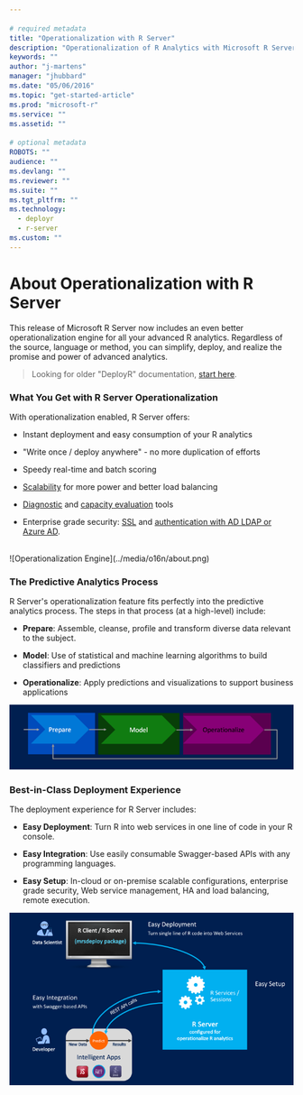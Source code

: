 ```yaml
---

# required metadata
title: "Operationalization with R Server"
description: "Operationalization of R Analytics with Microsoft R Server"
keywords: ""
author: "j-martens"
manager: "jhubbard"
ms.date: "05/06/2016"
ms.topic: "get-started-article"
ms.prod: "microsoft-r"
ms.service: ""
ms.assetid: ""

# optional metadata
ROBOTS: ""
audience: ""
ms.devlang: ""
ms.reviewer: ""
ms.suite: ""
ms.tgt_pltfrm: ""
ms.technology: 
  - deployr
  - r-server
ms.custom: ""
---
```


# About Operationalization with R Server

This release of Microsoft R Server now includes an even better operationalization engine for all your advanced R analytics. Regardless of the source, language or method, you can simplify, deploy, and realize the promise and power of advanced analytics.

>Looking for older "DeployR" documentation, [start here](../deployr-about.md).

### What You Get with R Server Operationalization

With operationalization enabled, R Server offers:

+ Instant deployment and easy consumption of your R analytics

+ "Write once / deploy anywhere" - no more duplication of efforts

+ Speedy real-time and batch scoring

+ [Scalability](configuration-initial.md) for more power and better load balancing

+ [Diagnostic](admin-utility.md#test) and [capacity evaluation](admin-utility.md#capacity) tools

+ Enterprise grade security: [SSL](security-https.md) and [authentication with AD LDAP or Azure AD](security-authentication.md).

<br>
![Operationalization Engine](../media/o16n/about.png)

### The Predictive Analytics Process

R Server's operationalization feature fits perfectly into the predictive analytics process. The steps in that process (at a high-level) include:
+ **Prepare**:  Assemble, cleanse, profile and transform diverse data relevant to the subject.

+ **Model**:  Use of statistical and machine learning algorithms to build classifiers and predictions

+ **Operationalize**:  Apply predictions and visualizations to support business applications

![Process](../media/o16n/about-predictive-analytics-flow.png)


### Best-in-Class Deployment Experience

The deployment experience for R Server includes:

+ **Easy Deployment**: Turn R into web services in one line of code in your R console.

+ **Easy Integration**: Use easily consumable Swagger-based APIs with any programming languages.

+ **Easy Setup**: In-cloud or on-premise scalable configurations, enterprise grade security, Web service management, HA and load balancing, remote execution.


![Easy](../media/o16n/about-easy.png)